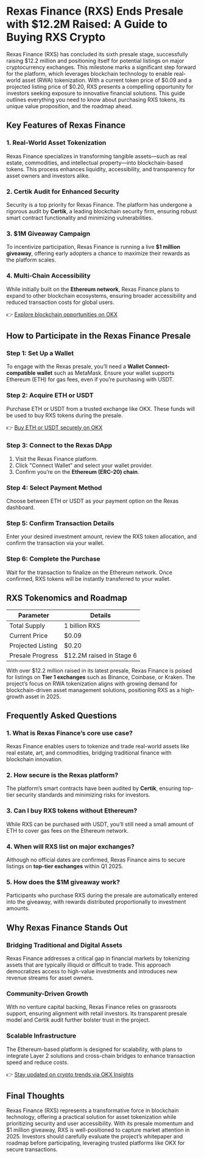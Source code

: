 # Rexas Finance (RXS) Ends Presale with $12.2M Raised: A Guide to Buying RXS Crypto  

Rexas Finance (RXS) has concluded its sixth presale stage, successfully raising $12.2 million and positioning itself for potential listings on major cryptocurrency exchanges. This milestone marks a significant step forward for the platform, which leverages blockchain technology to enable real-world asset (RWA) tokenization. With a current token price of $0.09 and a projected listing price of $0.20, RXS presents a compelling opportunity for investors seeking exposure to innovative financial solutions. This guide outlines everything you need to know about purchasing RXS tokens, its unique value proposition, and the roadmap ahead.  

## Key Features of Rexas Finance  

### 1. **Real-World Asset Tokenization**  
Rexas Finance specializes in transforming tangible assets—such as real estate, commodities, and intellectual property—into blockchain-based tokens. This process enhances liquidity, accessibility, and transparency for asset owners and investors alike.  

### 2. **Certik Audit for Enhanced Security**  
Security is a top priority for Rexas Finance. The platform has undergone a rigorous audit by **Certik**, a leading blockchain security firm, ensuring robust smart contract functionality and minimizing vulnerabilities.  

### 3. **$1M Giveaway Campaign**  
To incentivize participation, Rexas Finance is running a live **$1 million giveaway**, offering early adopters a chance to maximize their rewards as the platform scales.  

### 4. **Multi-Chain Accessibility**  
While initially built on the **Ethereum network**, Rexas Finance plans to expand to other blockchain ecosystems, ensuring broader accessibility and reduced transaction costs for global users.  

👉 [Explore blockchain opportunities on OKX](https://bit.ly/okx-bonus)  

## How to Participate in the Rexas Finance Presale  

### Step 1: Set Up a Wallet  
To engage with the Rexas presale, you’ll need a **Wallet Connect-compatible wallet** such as MetaMask. Ensure your wallet supports Ethereum (ETH) for gas fees, even if you’re purchasing with USDT.  

### Step 2: Acquire ETH or USDT  
Purchase ETH or USDT from a trusted exchange like OKX. These funds will be used to buy RXS tokens during the presale.  

👉 [Buy ETH or USDT securely on OKX](https://bit.ly/okx-bonus)  

### Step 3: Connect to the Rexas DApp  
1. Visit the Rexas Finance platform.  
2. Click "Connect Wallet" and select your wallet provider.  
3. Confirm you’re on the **Ethereum (ERC-20) chain**.  

### Step 4: Select Payment Method  
Choose between ETH or USDT as your payment option on the Rexas dashboard.  

### Step 5: Confirm Transaction Details  
Enter your desired investment amount, review the RXS token allocation, and confirm the transaction via your wallet.  

### Step 6: Complete the Purchase  
Wait for the transaction to finalize on the Ethereum network. Once confirmed, RXS tokens will be instantly transferred to your wallet.  

## RXS Tokenomics and Roadmap  

| Parameter          | Details                     |  
|---------------------|-----------------------------|  
| Total Supply        | 1 billion RXS               |  
| Current Price       | $0.09                       |  
| Projected Listing   | $0.20                       |  
| Presale Progress    | $12.2M raised in Stage 6    |  

With over $12.2 million raised in its latest presale, Rexas Finance is poised for listings on **Tier 1 exchanges** such as Binance, Coinbase, or Kraken. The project’s focus on RWA tokenization aligns with growing demand for blockchain-driven asset management solutions, positioning RXS as a high-growth asset in 2025.  

## Frequently Asked Questions  

### **1. What is Rexas Finance’s core use case?**  
Rexas Finance enables users to tokenize and trade real-world assets like real estate, art, and commodities, bridging traditional finance with blockchain innovation.  

### **2. How secure is the Rexas platform?**  
The platform’s smart contracts have been audited by **Certik**, ensuring top-tier security standards and minimizing risks for investors.  

### **3. Can I buy RXS tokens without Ethereum?**  
While RXS can be purchased with USDT, you’ll still need a small amount of ETH to cover gas fees on the Ethereum network.  

### **4. When will RXS list on major exchanges?**  
Although no official dates are confirmed, Rexas Finance aims to secure listings on **top-tier exchanges** within Q1 2025.  

### **5. How does the $1M giveaway work?**  
Participants who purchase RXS during the presale are automatically entered into the giveaway, with rewards distributed proportionally to investment amounts.  

## Why Rexas Finance Stands Out  

### **Bridging Traditional and Digital Assets**  
Rexas Finance addresses a critical gap in financial markets by tokenizing assets that are typically illiquid or difficult to trade. This approach democratizes access to high-value investments and introduces new revenue streams for asset owners.  

### **Community-Driven Growth**  
With no venture capital backing, Rexas Finance relies on grassroots support, ensuring alignment with retail investors. Its transparent presale model and Certik audit further bolster trust in the project.  

### **Scalable Infrastructure**  
The Ethereum-based platform is designed for scalability, with plans to integrate Layer 2 solutions and cross-chain bridges to enhance transaction speed and reduce costs.  

👉 [Stay updated on crypto trends via OKX Insights](https://bit.ly/okx-bonus)  

## Final Thoughts  

Rexas Finance (RXS) represents a transformative force in blockchain technology, offering a practical solution for asset tokenization while prioritizing security and user accessibility. With its presale momentum and $1 million giveaway, RXS is well-positioned to capture market attention in 2025. Investors should carefully evaluate the project’s whitepaper and roadmap before participating, leveraging trusted platforms like OKX for secure transactions.  
